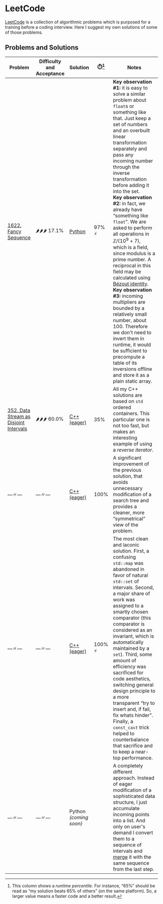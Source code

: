 LeetCode
========

[LeetCode](https://leetcode.com/) is a collection of algorithmic problems which is purposed for a training before a coding interview. Here I suggest my own solutions of some of those problems.

Problems and Solutions
----------------------

| Problem | Difficulty and Acceptance | Solution | :stopwatch:[^runtime] | Notes |
|---------|---------------------------|----------|-----------------------|-------|
| [1622. Fancy Sequence](https://leetcode.com/problems/fancy-sequence/) | :hot_pepper::hot_pepper::hot_pepper: 17.1% | [Python](Python/src/problem1622.py) | 97% :zap: | **Key observation #1:** it is easy to solve a similar problem about `float`s or something like that. Just keep a set of numbers and an overbuilt linear transformation separately and pass any incoming number through the inverse transformation before adding it into the set.<br>**Key observation #2:** in fact, we already have “something like `float`”. We are asked to perform all operations in $\mathbb{Z} / (10^9 + 7)$, which is a field, since modulus is a prime number. A reciprocal in this field may be calculated using [Bézout identity][bezout].<br>**Key observation #3:** incoming multipliers are bounded by a relatively small number, about 100. Therefore we don't need to invert them in runtime, it would be sufficient to precompute a table of its inversions offline and store it as a plain static array. |
| [352. Data Stream as Disjoint Intervals](https://leetcode.com/problems/data-stream-as-disjoint-intervals/) | :hot_pepper::hot_pepper::hot_pepper: 60.0% | [C++ (eager)](C++/src/problem0352_v1.cpp) | 35% | All my C++ solutions are based on `std` ordered containers. This particular one is not too fast, but makes an interesting example of using a *reverse iterator*. |
| —〃— | —〃— | [C++ (eager)](C++/src/problem0352_v2.cpp) | 100% | A significant improvement of the previous solution, that avoids unnecessary modification of a search tree and provides a cleaner, more “symmetrical” view of the problem. |
| —〃— | —〃— | [C++ (eager)](C++/src/problem0352_v3.cpp) | 100% :zap: | The most clean and laconic solution. First, a confusing `std::map` was abandoned in favor of natural `std::set` of intervals. Second, a major share of work was assigned to a smartly chosen comparator (this comparator is considered as an invariant, which is automatically maintained by a `set`). Third, some amount of efficiency was sacrificed for code aesthetics, switching general design principle to a more transparent “try to insert and, if fail, fix whats hinder”. Finally, a `const_cast` trick helped to counterbalance that sacrifice and to keep a near-top performance. |
| —〃— | —〃— | Python *(coming soon)* | | A completely different approach. Instead of eager modification of a sophisticated data structure, I just accumulate incoming points into a list. And only on user's demand I convert them to a sequence of intervals and [merge][merge] it with the same sequence from the last step. |

[^runtime]: This column shows a _runtime percentile_. For instance, “65%” should be read as “my solution beats 65% of others” (on the same platform). So, a larger value means a faster code and a better result.

[merge]: https://en.wikipedia.org/wiki/Merge_algorithm
[bezout]: https://en.wikipedia.org/wiki/Bézout's_identity
